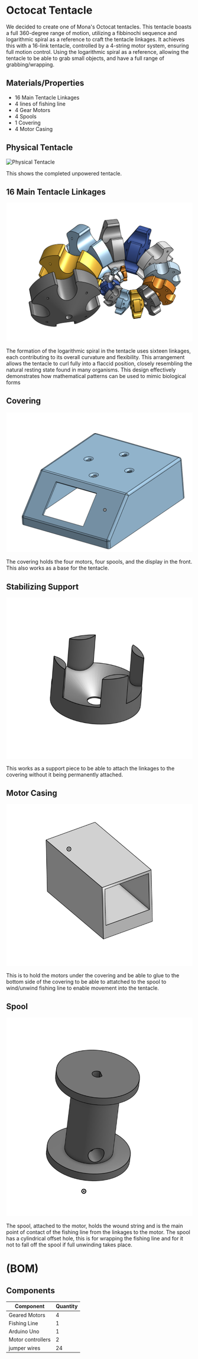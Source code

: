 # Octocat Tentacle
We decided to create one of Mona's Octocat tentacles. This tentacle boasts a full 360-degree range of motion, utilizing a fibbinochi sequence and logarithmic spiral as a reference to craft the tentacle linkages. It achieves this with a 16-link tentacle, controlled by a 4-string motor system, ensuring full motion control. Using the logarithmic spiral as a reference, allowing the tentacle to be able to grab small objects, and have a full range of grabbing/wrapping.

## Materials/Properties
- 16 Main Tentacle Linkages
- 4 lines of fishing line
- 4 Gear Motors
- 4 Spools
- 1 Covering
- 4 Motor Casing

## Physical Tentacle
![Physical Tentacle](assets/tentacle_real.png)

This shows the completed unpowered tentacle.

## 16 Main Tentacle Linkages
![Tentacles](assets/main_links.png)

The formation of the logarithmic spiral in the tentacle uses sixteen linkages, each contributing to its overall curvature and flexibility. This arrangement allows the tentacle to curl fully into a flaccid position, closely resembling the natural resting state found in many organisms. This design effectively demonstrates how mathematical patterns can be used to mimic biological forms

## Covering
![Cover](assets/Cover.png)

The covering holds the four motors, four spools, and the display in the front. This also works as a base for the tentacle.

## Stabilizing Support
![Support](assets/f_fit_support.png)

This works as a support piece to be able to attach the linkages to the covering without it being permanently attached.

## Motor Casing
![Motor Casing](assets/motor_casing.png)

This is to hold the motors under the covering and be able to glue to the bottom side of the covering to be able to attatched to the spool to wind/unwind fishing line to enable movement into the tentacle.

## Spool
![Spool](assets/spool.png)

The spool, attached to the motor, holds the wound string and is the main point of contact of the fishing line from the linkages to the motor. The spool has a cylindrical offset hole, this is for wrapping the fishing line and for it not to fall off the spool if full unwinding takes place.

# (BOM)
## Components

| Component | Quantity |
|-----------|----------|
| Geared Motors | 4 | 
| Fishing Line | 1 | 
| Arduino Uno | 1 | 
| Motor controllers | 2 | 
| jumper wires | 24 |
